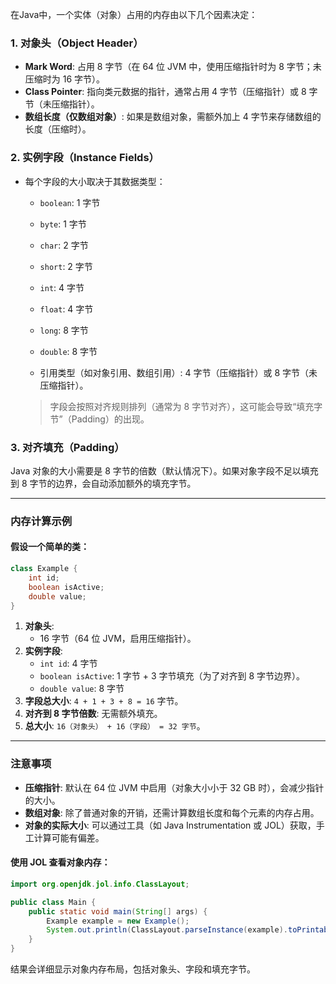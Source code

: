 在Java中，一个实体（对象）占用的内存由以下几个因素决定：

### 1. **对象头（Object Header）**

- **Mark Word**: 占用 8 字节（在 64 位 JVM 中，使用压缩指针时为 8 字节；未压缩时为 16 字节）。
- **Class Pointer**: 指向类元数据的指针，通常占用 4 字节（压缩指针）或 8 字节（未压缩指针）。
- **数组长度（仅数组对象）**: 如果是数组对象，需额外加上 4 字节来存储数组的长度（压缩时）。

### 2. **实例字段（Instance Fields）**

- 每个字段的大小取决于其数据类型：
    
    - `boolean`: 1 字节
        
    - `byte`: 1 字节
        
    - `char`: 2 字节
        
    - `short`: 2 字节
        
    - `int`: 4 字节
        
    - `float`: 4 字节
        
    - `long`: 8 字节
        
    - `double`: 8 字节
        
    - 引用类型（如对象引用、数组引用）: 4 字节（压缩指针）或 8 字节（未压缩指针）。
        
    
    > 字段会按照对齐规则排列（通常为 8 字节对齐），这可能会导致“填充字节”（Padding）的出现。
    

### 3. **对齐填充（Padding）**

Java 对象的大小需要是 8 字节的倍数（默认情况下）。如果对象字段不足以填充到 8 字节的边界，会自动添加额外的填充字节。

---

### **内存计算示例**

#### 假设一个简单的类：

```java
class Example {
    int id;
    boolean isActive;
    double value;
}
```

1. **对象头**:
    - 16 字节（64 位 JVM，启用压缩指针）。
2. **实例字段**:
    - `int id`: 4 字节
    - `boolean isActive`: 1 字节 + 3 字节填充（为了对齐到 8 字节边界）。
    - `double value`: 8 字节
3. **字段总大小**: `4 + 1 + 3 + 8 = 16` 字节。
4. **对齐到 8 字节倍数**: 无需额外填充。
5. **总大小**: `16（对象头） + 16（字段） = 32 字节`。

---

### **注意事项**

- **压缩指针**: 默认在 64 位 JVM 中启用（对象大小小于 32 GB 时），会减少指针的大小。
- **数组对象**: 除了普通对象的开销，还需计算数组长度和每个元素的内存占用。
- **对象的实际大小**: 可以通过工具（如 Java Instrumentation 或 JOL）获取，手工计算可能有偏差。

#### 使用 JOL 查看对象内存：

```java
import org.openjdk.jol.info.ClassLayout;

public class Main {
    public static void main(String[] args) {
        Example example = new Example();
        System.out.println(ClassLayout.parseInstance(example).toPrintable());
    }
}
```

结果会详细显示对象内存布局，包括对象头、字段和填充字节。